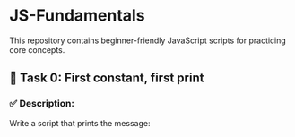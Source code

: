 # JS-Fundamentals

This repository contains beginner-friendly JavaScript scripts for practicing core concepts.

## 📘 Task 0: First constant, first print

### ✅ Description:
Write a script that prints the message:

